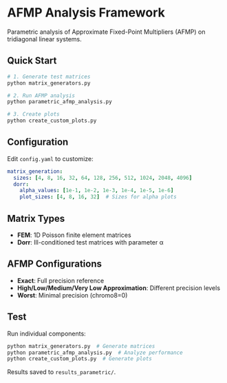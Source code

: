 # AFMP Analysis Framework

Parametric analysis of Approximate Fixed-Point Multipliers (AFMP) on tridiagonal linear systems.

## Quick Start

```bash
# 1. Generate test matrices
python matrix_generators.py

# 2. Run AFMP analysis
python parametric_afmp_analysis.py

# 3. Create plots
python create_custom_plots.py
```

## Configuration

Edit `config.yaml` to customize:

```yaml
matrix_generation:
  sizes: [4, 8, 16, 32, 64, 128, 256, 512, 1024, 2048, 4096]
  dorr:
    alpha_values: [1e-1, 1e-2, 1e-3, 1e-4, 1e-5, 1e-6]
    plot_sizes: [4, 8, 16, 32]  # Sizes for alpha plots
```

## Matrix Types

- **FEM**: 1D Poisson finite element matrices
- **Dorr**: Ill-conditioned test matrices with parameter α

## AFMP Configurations

- **Exact**: Full precision reference
- **High/Low/Medium/Very Low Approximation**: Different precision levels
- **Worst**: Minimal precision (chromo8=0)

## Test

Run individual components:
```bash
python matrix_generators.py  # Generate matrices
python parametric_afmp_analysis.py  # Analyze performance
python create_custom_plots.py  # Generate plots
```

Results saved to `results_parametric/`.